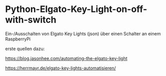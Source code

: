 # Python-Elgato-Key-Light-on-off-with-switch
Ein-/Ausschalten von Elgato Key Lights (json) über einen Schalter an einem RaspberryPi 


erste quellen dazu:

https://blog.jasonhee.com/automating-the-elgato-key-light

https://herrmayr.de/elgato-key-lights-automatisieren/
